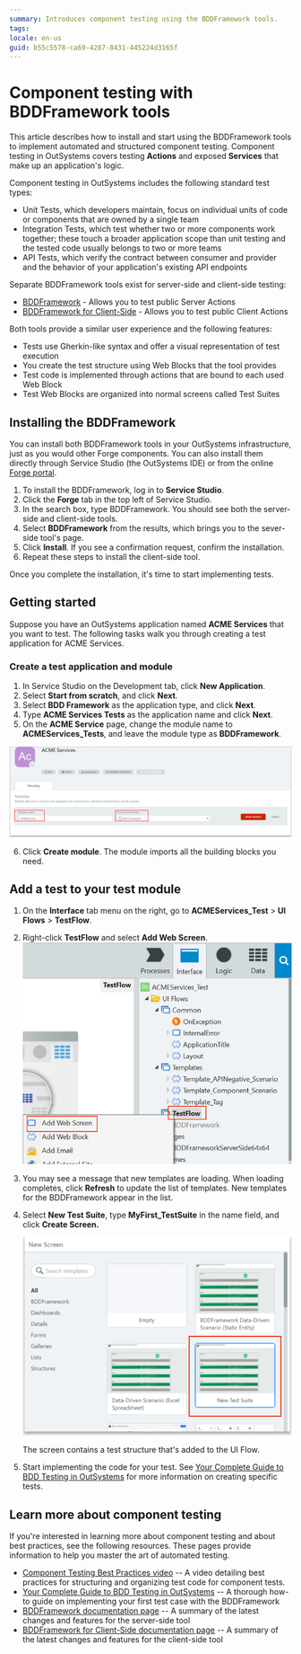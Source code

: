 ```yaml
---
summary: Introduces component testing using the BDDFramework tools.
tags: 
locale: en-us
guid: b55c5578-ca69-4287-8431-445224d3165f
---
```


# Component testing with BDDFramework tools
 
This article describes how to install and start using the BDDFramework tools to implement automated and structured component testing. Component testing in OutSystems covers testing **Actions** and exposed **Services** that make up an application's logic. 

Component testing in OutSystems includes the following standard test types:

* Unit Tests, which developers maintain, focus on individual units of code or components that are owned by a single team
* Integration Tests, which test whether two or more components work together; these touch a broader application scope than unit testing and the tested code usually belongs to two or more teams
* API Tests, which verify the contract between consumer and provider and the behavior of your application's existing API endpoints

Separate BDDFramework tools exist for server-side and client-side testing:

* [BDDFramework](https://www.outsystems.com/forge/Component_Documentation.aspx?ProjectId=1201&ProjectName=bddframework) - Allows you to test public Server Actions
* [BDDFramework for Client-Side](https://www.outsystems.com/forge/component-overview/10917/bddframework-client-side) - Allows you to test public Client Actions

Both tools provide a similar user experience and the following features:

* Tests use Gherkin-like syntax and offer a visual representation of test execution
* You create the test structure using Web Blocks that the tool provides
* Test code is implemented through actions that are bound to each used Web Block
* Test Web Blocks are organized into normal screens called Test Suites

## Installing the BDDFramework

You can install both BDDFramework tools in your OutSystems infrastructure, just as you would other Forge components. You can also install them directly through Service Studio (the OutSystems IDE) or from the online [Forge portal](https://www.outsystems.com/forge/).

1. To install the BDDFramework, log in to **Service Studio**.
2. Click the **Forge** tab in the top left of Service Studio.
3. In the search box, type BDDFramework. You should see both the server-side and client-side tools.
4. Select **BDDFramework** from the results, which brings you to the sever-side tool's page.
5. Click **Install**. If you see a confirmation request, confirm the installation.
6. Repeat these steps to install the client-side tool.

Once you complete the installation, it's time to start implementing tests.

## Getting started 

Suppose you have an OutSystems application named **ACME Services** that you want to test. The following tasks walk you through creating a test application for ACME Services.

### Create a test application and module

1. In Service Studio on the Development tab, click **New Application**.
2. Select **Start from scratch**, and click **Next**.
3. Select **BDD Framework** as the application type, and click **Next**.
4. Type **ACME Services Tests** as the application name and click **Next**.
5. On the **ACME Service** page, change the module name to **ACMEServices_Tests**, and leave the module type as **BDDFramework**.

![](images/create-bdd-module.png)

6. Click **Create module**. The module imports all the building blocks you need.

## Add a test to your test module

1. On the **Interface** tab menu on the right, go to **ACMEServices_Test** > **UI Flows** > **TestFlow**.  

2. Right-click **TestFlow** and select **Add Web Screen**.
    ![](images/testflow-1.png)

3. You may see a message that new templates are loading. When loading completes, click **Refresh** to update the list of templates. New templates for the BDDFramework appear in the list.

4. Select **New Test Suite**, type **MyFirst_TestSuite** in the name field, and click **Create Screen.**
 
     ![](images/new-test-suite.png)

    The screen contains a test structure that's added to the UI Flow.

12. Start implementing the code for your test. See [Your Complete Guide to BDD Testing in OutSystems](https://www.outsystems.com/blog/posts/bdd-testing/) for more information on creating specific tests.

## Learn more about component testing

If you're interested in learning more about component testing and about best practices, see the following resources. These pages provide information to help you master the art of automated testing.

* [Component Testing Best Practices video](https://www.outsystems.com/training/courses/180/component-testing/?LearningPathId=10) -- A video detailing best practices for structuring and organizing test code for component tests.
* [Your Complete Guide to BDD Testing in OutSystems](https://www.outsystems.com/blog/posts/bdd-testing/) -- A thorough how-to guide on implementing your first test case with the BDDFramework 
* [BDDFramework documentation page](https://www.outsystems.com/forge/Component_Documentation.aspx?ProjectId=1201&ProjectName=bddframework) -- A summary of the latest changes and features for the server-side tool
* [BDDFramework for Client-Side documentation page]( https://www.outsystems.com/forge/Component_Documentation.aspx?ProjectId=10917&ProjectName=bddframework-client-side) -- A summary of the latest changes and features for the client-side tool
